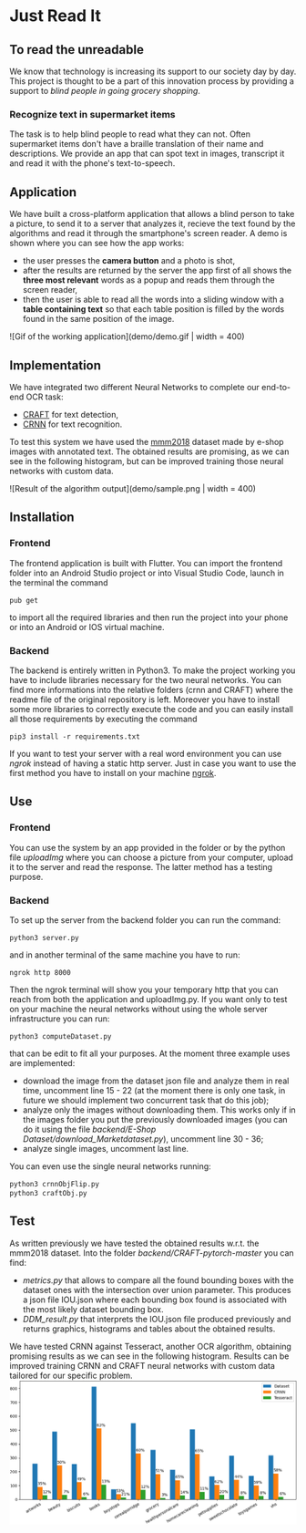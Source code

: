 # Just Read It
## To read the unreadable 
We know that technology is increasing its support to our society day by day. This project is thought to be a part of this innovation process by providing a support to *blind people in going grocery shopping*.

### Recognize text in supermarket items
The task is to help blind people to read what they can not. Often supermarket items don't have a braille translation of their name and descriptions. We provide an app that can spot text in images, transcript it and read it with the phone's text-to-speech.

## Application
We have built a cross-platform application that allows a blind person to take a picture, to send it to a server that analyzes it, recieve the text found by the algorithms and read it through the smartphone's screen reader. A demo is shown where you can see how the app works: 
- the user presses the **camera button** and a photo is shot,
- after the results are returned by the server the app first of all shows the **three most relevant** words as a popup and reads them through the screen reader, 
- then the user is able to read all the words into a sliding window with a **table containing text** so that each table position is filled by the words found in the same position of the image.

![Gif of the working application](demo/demo.gif | width = 400)

## Implementation
We have integrated two different Neural Networks to complete our end-to-end OCR task:
- [CRAFT](https://github.com/clovaai/CRAFT-pytorch) for text detection,
- [CRNN](https://github.com/meijieru/crnn.pytorch) for text recognition. 

To test this system we have used the [mmm2018](https://github.com/jiang-public/MMM2018) dataset made by e-shop images with annotated text. 
The obtained results are promising, as we can see in the following histogram, but can be improved training those neural networks with custom data.

![Result of the algorithm output](demo/sample.png | width = 400)

## Installation
### Frontend 
The frontend application is built with Flutter. You can import the frontend folder into an Android Studio project or into Visual Studio Code, launch in the terminal the command

	pub get 

to import all the required libraries and then run the project into your phone or into an Android or IOS virtual machine.

### Backend
The backend is entirely written in Python3. To make the project working you have to include libraries necessary for the two neural networks. You can find more informations into the relative folders (crnn and CRAFT) where the readme file of the original repository is left.
Moreover you have to install some more libraries to correctly execute the code and you can easily install all those requirements by executing the command 

	pip3 install -r requirements.txt

If you want to test your server with a real word environment you can use *ngrok* instead of having a static http server. Just in case you want to use the first method you have to install on your machine [ngrok](https://ngrok.com/download).

## Use
### Frontend 
You can use the system by an app provided in the folder or by the python file *uploadImg* where you can choose a picture from your computer, upload it to the server and read the response. The latter method has a testing purpose.

### Backend
To set up the server from the backend folder you can run the command:

	python3 server.py

and in another terminal of the same machine you have to run:
	
	ngrok http 8000

Then the ngrok terminal will show you your temporary http that you can reach from both the application and uploadImg.py. 
If you want only to test on your machine the neural networks without using the whole server infrastructure you can run:
	
	python3 computeDataset.py

that can be edit to fit all your purposes. At the moment three example uses are implemented:

- download the image from the dataset json file and analyze them in real time, uncomment line 15 - 22 (at the moment there is only one task, in future we should implement two concurrent task that do this job);
- analyze only the images without downloading them. This works only if in the images folder you put the previously downloaded images (you can do it using the file *backend/E-Shop Dataset/download_Marketdataset.py*), uncomment line 30 - 36;
- analyze single images, uncomment last line.

You can even use the single neural networks running:

	python3 crnnObjFlip.py
	python3 craftObj.py

## Test
As written previously we have tested the obtained results w.r.t. the mmm2018 dataset. Into the folder *backend/CRAFT-pytorch-master* you can find:

- *metrics.py* that allows to compare all the found bounding boxes with the dataset ones with the intersection over union parameter. This produces a json file IOU.json where each bounding box found is associated with the most likely dataset bounding box.
- *DDM_result.py* that interprets the IOU.json file produced previously and returns graphics, histograms and tables about the obtained results.

We have tested CRNN against Tesseract, another OCR algorithm, obtaining promising results as we can see in the following histogram.
Results can be improved training CRNN and CRAFT neural networks with custom data tailored for our specific problem.
![Histogram showing the precision results of the two different approaches CRNN and Tesseract](demo/histogram.png)
